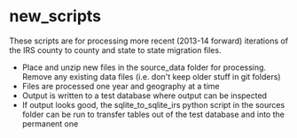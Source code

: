 # new_scripts
These scripts are for processing more recent (2013-14 forward) iterations of the IRS county to county and state to state migration files. 

- Place and unzip new files in the source_data folder for processing. Remove any existing data files (i.e. don't keep older stuff in git folders)
- Files are processed one year and geography at a time
- Output is written to a test database where output can be inspected
- If output looks good, the sqlite_to_sqlite_irs python script in the sources folder can be run to transfer tables out of the test database and into the permanent one



